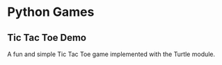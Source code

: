 # Python Games

## Tic Tac Toe Demo
A fun and simple Tic Tac Toe game implemented with the Turtle module.
